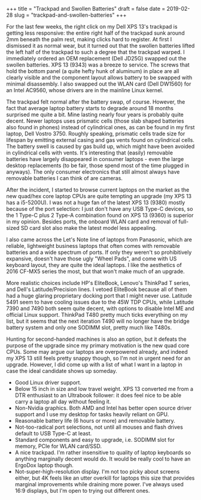+++
title = "Trackpad and Swollen Batteries"
draft = false
date = 2019-02-28
slug = "trackpad-and-swollen-batteries"
+++

For the last few weeks, the right click on my Dell XPS 13's trackpad is getting less responsive: the entire right half of the trackpad sunk around 2mm beneath the palm rest, making clicks hard to register. At first I dismissed it as normal wear, but it turned out that the swollen batteries lifted the left half of the trackpad to such a degree that the trackpad warped. I immediately ordered an OEM replacement (Dell JD25G) swapped out the swollen batteries. XPS 13 (9343) was a breeze to service. The screws that hold the bottom panel (a quite hefty hunk of aluminum) in place are all clearly visible and the component layout allows battery to be swapped with minimal disassembly. I also swapped out the WLAN card (Dell DW1560) for an Intel AC9560, whose drivers are in the mainline Linux kernel.

The trackpad felt normal after the battery swap, of course. However, the fact that average laptop battery starts to degrade around 18 months surprised me quite a bit. Mine lasting nearly four years is probably quite decent. Newer laptops uses prismatic cells (those slab shaped batteries also found in phones) instead of cylindrical ones, as can be found in my first laptop, Dell Vostro 3750. Roughly speaking, prismatic cells trade size for lifespan by emitting external casing and gas vents found on cylindrical cells. The battery swell is caused by gas build up, which might have been avoided in cylindrical cells with vents. It's interesting that (easily) removable batteries have largely disappeared in consumer laptops - even the large desktop replacements (to be fair, those spend most of the time plugged in anyways). The only consumer electronics that still almost always have removable batteries I can think of are cameras.

After the incident, I started to browse current laptops on the market as the new quad/hex core laptop CPUs are quite tempting an upgrade (my XPS 13 has a i5-5200U). I was not a huge fan of the latest XPS 13 (9380) mostly because of the port selection: I just don't have any USB Type-C devices, so the 1 Type-C plus 2 Type-A combination found on XPS 13 (9360) is superior in my opinion. Besides ports, the onboard WLAN card and removal of full-sized SD card slot also make the latest model less appealing.

I also came across the Let's Note line of laptops from Panasonic, which are reliable, lightweight business laptops that often comes with removable batteries and a wide spectrum of ports. If only they weren't so prohibitively expansive, doesn't have those ugly "Wheel Pads", and come with US keyboard layout, they are quite the ideal laptops. I like the aesthetics of 2016 CF-MX5 series the most, but that won't make much of an upgrade.

More realistic choices include HP's EliteBook, Lenovo's ThinkPad T series, and Dell's Latitude/Precision lines. I vetoed EliteBook because all of them had a huge glaring proprietary docking port that I might never use. Latitude 5491 seem to have cooling issues due to the 45W TDP CPUs, while Latitude 7390 and 7490 both seem quite decent, with options to disable Intel ME and official Linux support. ThinkPad T480 pretty much ticks everything on my list, but it seems that the next iteration T490 will no longer have the bridge battery system and only one SODIMM slot, pretty much like T480s.

Hunting for second-handed machines is also an option, but it defeats the purpose of the upgrade since my primary motivation is the new quad core CPUs. Some may argue our laptops are overpowered already, and indeed my XPS 13 still feels pretty snappy though, so I'm not in urgent need for an upgrade. However, I did come up with a list of what I want in a laptop in case the ideal candidate shows up someday.

-   Good Linux driver support.
-   Below 15 inch in size and low travel weight. XPS 13 converted me from a DTR enthusiast to an Ultrabook follower: it does feel nice to be able carry a laptop all day without feeling it.
-   Non-Nvidia graphics. Both AMD and Intel has better open source driver support and I use my desktop for tasks heavily reliant on GPU.
-   Reasonable battery life (6 hours or more) and removable battery.
-   Not-too-radical port selections, not until all mouses and flash drives default to USB Type-C at least.
-   Standard components and easy to upgrade, i.e. SODIMM slot for memory, PCIe for WLAN card/SSD.
-   A nice trackpad. I'm rather insensitive to quality of laptop keyboards so anything marginally decent would do. It would be really cool to have an ErgoDox laptop though.
-   Not-super-high-resolution display. I'm not too picky about screens either, but 4K feels like an utter overkill for laptops this size that provides marginal improvements while draining more power. I've always used 16:9 displays, but I'm open to trying out different ones.

